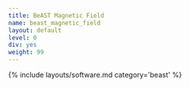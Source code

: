 ```yaml
---
title: BeAST Magnetic Field
name: beast_magnetic_field
layout: default
level: 0
div: yes
weight: 99
---
```


{% include layouts/software.md category='beast' %}
